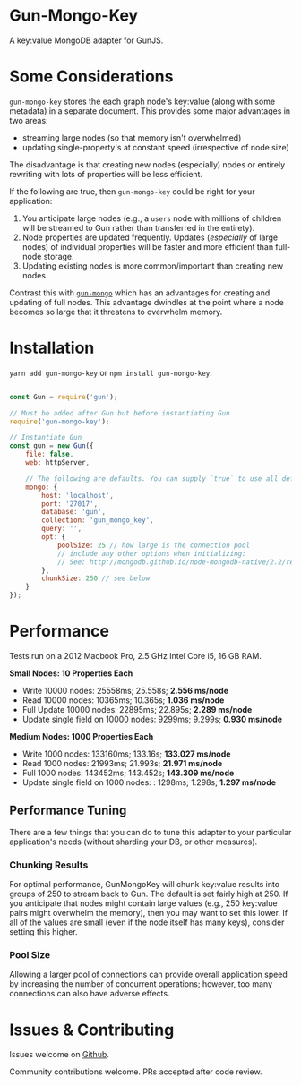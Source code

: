 # Gun-Mongo-Key

A key:value MongoDB adapter for GunJS.

# Some Considerations

`gun-mongo-key` stores the each graph node's key:value (along with some metadata) in a separate document. This provides some major advantages in two areas:

* streaming large nodes (so that memory isn't overwhelmed)
* updating single-property's at constant speed (irrespective of node size)

The disadvantage is that creating new nodes (especially) nodes or entirely rewriting with lots of properties will be less efficient.

If the following are true, then `gun-mongo-key` could be right for your application:

1. You anticipate large nodes (e.g., a `users` node with millions of children will be streamed to Gun rather than transferred in the entirety).
2. Node properties are updated frequently. Updates (_especially_ of large nodes) of individual properties will be faster and more efficient than full-node storage.
3. Updating existing nodes is more common/important than creating new nodes.

Contrast this with [`gun-mongo`](https://github.com/sjones6/gun-mongo) which has an advantages for creating and updating of full nodes. This advantage dwindles at the point where a node becomes so large that it threatens to overwhelm memory.

# Installation

`yarn add gun-mongo-key` or `npm install gun-mongo-key`.

```javascript

const Gun = require('gun');

// Must be added after Gun but before instantiating Gun
require('gun-mongo-key');

// Instantiate Gun
const gun = new Gun({
    file: false,
    web: httpServer,

    // The following are defaults. You can supply `true` to use all defaults
    mongo: {
        host: 'localhost',
        port: '27017',
        database: 'gun',
        collection: 'gun_mongo_key',
        query: '',
        opt: {
            poolSize: 25 // how large is the connection pool
            // include any other options when initializing:
            // See: http://mongodb.github.io/node-mongodb-native/2.2/reference/connecting/connection-settings/
        },
        chunkSize: 250 // see below
    }
});
```

# Performance

Tests run on a 2012 Macbook Pro, 2.5 GHz Intel Core i5, 16 GB RAM.

**Small Nodes: 10 Properties Each**
* Write 10000 nodes: 25558ms; 25.558s; **2.556 ms/node**
* Read 10000 nodes: 10365ms; 10.365s; **1.036 ms/node**
* Full Update 10000 nodes: 22895ms; 22.895s; **2.289 ms/node**
* Update single field on 10000 nodes: 9299ms; 9.299s; **0.930 ms/node**

**Medium Nodes: 1000 Properties Each**
* Write 1000 nodes: 133160ms; 133.16s; **133.027 ms/node**
* Read 1000 nodes: 21993ms; 21.993s; **21.971 ms/node**
* Full 1000 nodes: 143452ms; 143.452s; **143.309 ms/node**
* Update single field on 1000 nodes: : 1298ms; 1.298s; **1.297 ms/node**

## Performance Tuning

There are a few things that you can do to tune this adapter to your particular application's needs (without sharding your DB, or other measures).

### Chunking Results

For optimal performance, GunMongoKey will chunk key:value results into groups of 250 to stream back to Gun. The default is set fairly high at 250. If you anticipate that nodes might contain large values (e.g., 250 key:value pairs might overwhelm the memory), then you may want to set this lower. If all of the values are small (even if the node itself has many keys), consider setting this higher.

### Pool Size

Allowing a larger pool of connections can provide overall application speed by increasing the number of concurrent operations; however, too many connections can also have adverse effects. 

# Issues & Contributing

Issues welcome on [Github](https://github.com/sjones6/gun-mongo-key/issues).

Community contributions welcome. PRs accepted after code review.
